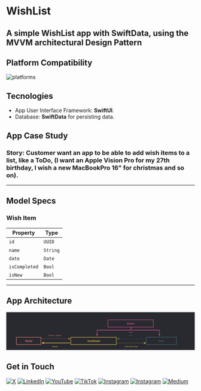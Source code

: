 # WishList

## A simple WishList app with SwiftData, using the MVVM architectural Design Pattern

## Platform Compatibility
![platforms](https://img.shields.io/badge/platforms-iPhone%20%7C%20iPad-lightgrey)

## Tecnologies

- App User Interface Framework: **SwiftUI**.
- Database: **SwiftData** for persisting data.

## App Case Study

### Story: Customer want an app to be able to add wish items to a list, like a ToDo, (I want an Apple Vision Pro for my 27th birthday, I wish a new MacBookPro 16" for christmas and so on).

---

## Model Specs

### Wish Item

| Property      | Type                |
|---------------|---------------------|
| `id`          | `UUID`              |
| `name`        | `String`            |
| `date`        | `Date`              |
| `isCompleted` | `Bool`              |
| `isNew`	      | `Bool`              |

---


## App Architecture 

![](architecture.png)


## Get in Touch

[![X](https://img.shields.io/badge/X-Nicolò_Curioni-darkgrey.svg)](https://bit.ly/3KHu7Kk)
[![LinkedIn](https://img.shields.io/badge/LinkedIn-Nicolò_Curioni-blue.svg)](https://bit.ly/42AsPXY) 
[![YouTube](https://img.shields.io/badge/YouTube-Nicolò_Curioni-red.svg)](https://bit.ly/3P0ASa8) 
[![TikTok](https://img.shields.io/badge/TikTok-Nicolò_Curioni-darkgrey.svg)](https://bit.ly/45LlPZY)
[![Instagram](https://img.shields.io/badge/Instagram-Nicolò_Curioni-purple.svg)](https://bit.ly/3Uk9ln8)
[![Instagram](https://img.shields.io/badge/Instagram-Nicolò_Curioni-purple.svg)](https://bit.ly/3Uk9ln8)
[![Medium](https://img.shields.io/badge/Medium-Nicolò_Curioni-darkgrey.svg)](https://medium.com/@nicolo.curioni96)
